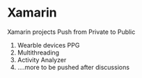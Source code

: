 # Xamarin
Xamarin projects 
Push from Private to Public

1. Wearble devices PPG
2. Multithreading
3. Activity Analyzer
4. ....more to be pushed after discussions
